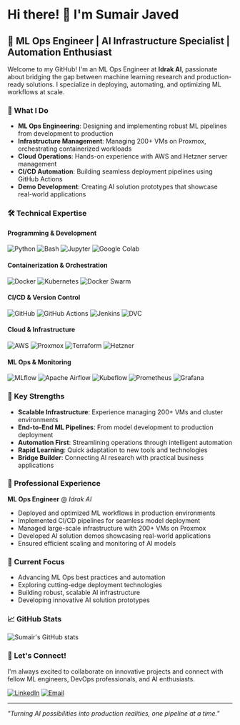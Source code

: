 # Hi there! 👋 I'm Sumair Javed

## 🚀 ML Ops Engineer | AI Infrastructure Specialist | Automation Enthusiast

Welcome to my GitHub! I'm an ML Ops Engineer at **Idrak AI**, passionate about bridging the gap between machine learning research and production-ready solutions. I specialize in deploying, automating, and optimizing ML workflows at scale.

### 🎯 What I Do
- **ML Ops Engineering**: Designing and implementing robust ML pipelines from development to production
- **Infrastructure Management**: Managing 200+ VMs on Proxmox, orchestrating containerized workloads
- **Cloud Operations**: Hands-on experience with AWS and Hetzner server management
- **CI/CD Automation**: Building seamless deployment pipelines using GitHub Actions
- **Demo Development**: Creating AI solution prototypes that showcase real-world applications

### 🛠️ Technical Expertise

#### **Programming & Development**
![Python](https://img.shields.io/badge/-Python-3776AB?style=flat&logo=python&logoColor=white)
![Bash](https://img.shields.io/badge/-Bash-4EAA25?style=flat&logo=gnubash&logoColor=white)
![Jupyter](https://img.shields.io/badge/-Jupyter-F37626?style=flat&logo=jupyter&logoColor=white)
![Google Colab](https://img.shields.io/badge/-Google%20Colab-F9AB00?style=flat&logo=googlecolab&logoColor=white)

#### **Containerization & Orchestration**
![Docker](https://img.shields.io/badge/-Docker-2496ED?style=flat&logo=docker&logoColor=white)
![Kubernetes](https://img.shields.io/badge/-Kubernetes-326CE5?style=flat&logo=kubernetes&logoColor=white)
![Docker Swarm](https://img.shields.io/badge/-Docker%20Swarm-2496ED?style=flat&logo=docker&logoColor=white)

#### **CI/CD & Version Control**
![GitHub](https://img.shields.io/badge/-GitHub-181717?style=flat&logo=github&logoColor=white)
![GitHub Actions](https://img.shields.io/badge/-GitHub%20Actions-2088FF?style=flat&logo=githubactions&logoColor=white)
![Jenkins](https://img.shields.io/badge/-Jenkins-D24939?style=flat&logo=jenkins&logoColor=white)
![DVC](https://img.shields.io/badge/-DVC-13ADC7?style=flat&logo=dvc&logoColor=white)

#### **Cloud & Infrastructure**
![AWS](https://img.shields.io/badge/-AWS-232F3E?style=flat&logo=amazonaws&logoColor=white)
![Proxmox](https://img.shields.io/badge/-Proxmox-E57000?style=flat&logo=proxmox&logoColor=white)
![Terraform](https://img.shields.io/badge/-Terraform-7C3AED?style=flat&logo=terraform&logoColor=white)
![Hetzner](https://img.shields.io/badge/-Hetzner-D50C2D?style=flat&logo=hetzner&logoColor=white)

#### **ML Ops & Monitoring**
![MLflow](https://img.shields.io/badge/-MLflow-0194E2?style=flat&logo=mlflow&logoColor=white)
![Apache Airflow](https://img.shields.io/badge/-Apache%20Airflow-017CEE?style=flat&logo=apacheairflow&logoColor=white)
![Kubeflow](https://img.shields.io/badge/-Kubeflow-326CE5?style=flat&logo=kubeflow&logoColor=white)
![Prometheus](https://img.shields.io/badge/-Prometheus-E6522C?style=flat&logo=prometheus&logoColor=white)
![Grafana](https://img.shields.io/badge/-Grafana-F46800?style=flat&logo=grafana&logoColor=white)

### 🌟 Key Strengths
- **Scalable Infrastructure**: Experience managing 200+ VMs and cluster environments
- **End-to-End ML Pipelines**: From model development to production deployment
- **Automation First**: Streamlining operations through intelligent automation
- **Rapid Learning**: Quick adaptation to new tools and technologies
- **Bridge Builder**: Connecting AI research with practical business applications

### 💼 Professional Experience
**ML Ops Engineer** @ *Idrak AI*
- Deployed and optimized ML workflows in production environments
- Implemented CI/CD pipelines for seamless model deployment
- Managed large-scale infrastructure with 200+ VMs on Proxmox
- Developed AI solution demos showcasing real-world applications
- Ensured efficient scaling and monitoring of AI models

### 🎯 Current Focus
- Advancing ML Ops best practices and automation
- Exploring cutting-edge deployment technologies
- Building robust, scalable AI infrastructure
- Developing innovative AI solution prototypes

### 📈 GitHub Stats
![Sumair's GitHub stats](https://github-readme-stats.vercel.app/api?username=Sumairjaved1&show_icons=true&theme=radical&hide_border=true)

### 🤝 Let's Connect!
I'm always excited to collaborate on innovative projects and connect with fellow ML engineers, DevOps professionals, and AI enthusiasts.

[![LinkedIn](https://img.shields.io/badge/-LinkedIn-0077B5?style=flat&logo=linkedin&logoColor=white)](https://www.linkedin.com/in/sumair-javed-ba7801147)
[![Email](https://img.shields.io/badge/-Email-D14836?style=flat&logo=gmail&logoColor=white)](mailto:sumairjaved007@gmail.com)

---
*"Turning AI possibilities into production realities, one pipeline at a time."*
